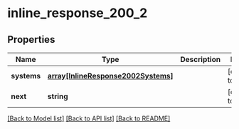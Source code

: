 # inline_response_200_2

## Properties
Name | Type | Description | Notes
------------ | ------------- | ------------- | -------------
**systems** | [**array[InlineResponse2002Systems]**](InlineResponse2002Systems.md) |  | [default to null]
**next** | **string** |  | [default to null]

[[Back to Model list]](../README.md#documentation-for-models) [[Back to API list]](../README.md#documentation-for-api-endpoints) [[Back to README]](../README.md)


